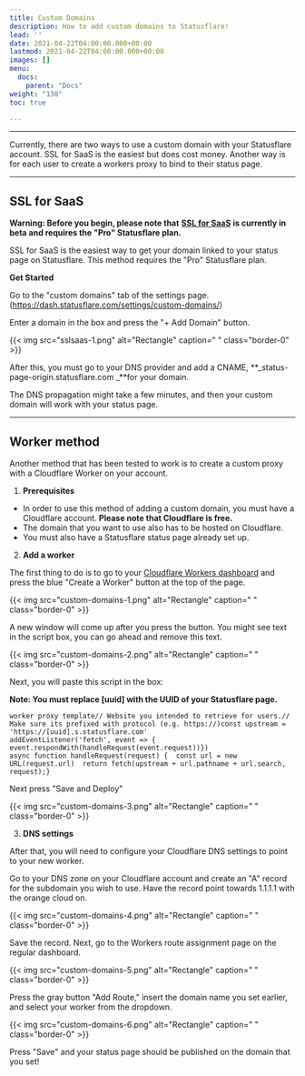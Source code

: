 ```yaml
---
title: Custom Domains
description: How to add custom domains to Statusflare!
lead: ''
date: 2021-04-22T04:00:00.000+00:00
lastmod: 2021-04-22T04:00:00.000+00:00
images: []
menu:
  docs:
    parent: "Docs"
weight: "130"
toc: true

---
```

***

Currently, there are two ways to use a custom domain with your Statusflare account. SSL for SaaS is the easiest but does cost money. Another way is for each user to create a workers proxy to bind to their status page.

***

## SSL for SaaS

**Warning: Before you begin, please note that** [**SSL for SaaS**](https://developers.cloudflare.com/ssl/ssl-for-saas) **is currently in beta and requires the "Pro" Statusflare plan.**

SSL for SaaS is the easiest way to get your domain linked to your status page on Statusflare. This method requires the "Pro" Statusflare plan.

**Get Started**

Go to the "custom domains" tab of the settings page. (https://dash.statusflare.com/settings/custom-domains/)

Enter a domain in the box and press the "+ Add Domain" button.

{{< img src="sslsaas-1.png" alt="Rectangle" caption="<em> </em>" class="border-0" >}}

After this, you must go to your DNS provider and add a CNAME, **_status-page-origin.statusflare.com _**for your domain.

The DNS propagation might take a few minutes, and then your custom domain will work with your status page.

***

## Worker method

Another method that has been tested to work is to create a custom proxy with a Cloudflare Worker on your account.

1. **Prerequisites**

* In order to use this method of adding a custom domain, you must have a Cloudflare account. **Please note that Cloudflare is free.**
* The domain that you want to use also has to be hosted on Cloudflare.
* You must also have a Statusflare status page already set up.

2. **Add a worker**

The first thing to do is to go to your [Cloudflare Workers dashboard](https://dash.cloudflare.com/login?redirect_uri=https%3A%2F%2Fdash.cloudflare.com%2F%3Faccount%3Dworkers) and press the blue "Create a Worker" button at the top of the page.

{{< img src="custom-domains-1.png" alt="Rectangle" caption="<em> </em>" class="border-0" >}}

A new window will come up after you press the button. You might see text in the script box, you can go ahead and remove this text.

{{< img src="custom-domains-2.png" alt="Rectangle" caption="<em> </em>" class="border-0" >}}

Next, you will paste this script in the box:

**Note: You must replace \[uuid\] with the UUID of your Statusflare page.**

    worker proxy template// Website you intended to retrieve for users.// Make sure its prefixed with protocol (e.g. https://)const upstream = 'https://[uuid].s.statusflare.com'
    addEventListener('fetch', event => {  event.respondWith(handleRequest(event.request))})
    async function handleRequest(request) {  const url = new URL(request.url)  return fetch(upstream + url.pathname + url.search, request);}

Next press "Save and Deploy"

{{< img src="custom-domains-3.png" alt="Rectangle" caption="<em> </em>" class="border-0" >}}

3. **DNS settings**

After that, you will need to configure your Cloudflare DNS settings to point to your new worker.

Go to your DNS zone on your Cloudflare account and create an "A" record for the subdomain you wish to use. Have the record point towards 1.1.1.1 with the orange cloud on.

{{< img src="custom-domains-4.png" alt="Rectangle" caption="<em> </em>" class="border-0" >}}

Save the record. Next, go to the Workers route assignment page on the regular dashboard.

{{< img src="custom-domains-5.png" alt="Rectangle" caption="<em> </em>" class="border-0" >}}

Press the gray button "Add Route," insert the domain name you set earlier, and select your worker from the dropdown.

{{< img src="custom-domains-6.png" alt="Rectangle" caption="<em> </em>" class="border-0" >}}

Press "Save" and your status page should be published on the domain that you set!